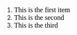 1.  <span
    style="font-size:12pt;font-family:&quot;Times New Roman&quot;;color:#000000;font-weight:400">This
    is the first item</span>
2.  <span
    style="font-size:12pt;font-family:&quot;Times New Roman&quot;;color:#000000;font-weight:400">This
    is the second</span>
3.  <span
    style="font-size:12pt;font-family:&quot;Times New Roman&quot;;color:#000000;font-weight:400">This
    is the third</span>

<div>

<span
style="font-size:12pt;font-family:&quot;Times New Roman&quot;;color:#000000;font-weight:400"> </span>

</div>
